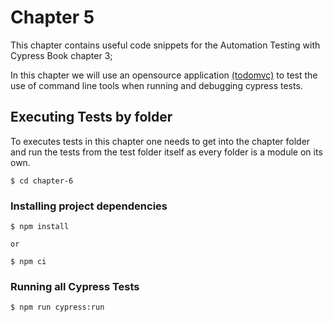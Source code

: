 # Chapter 5
This chapter contains useful code snippets for the Automation Testing with Cypress Book chapter 3; 

In this chapter we will use an opensource application [(todomvc)](http://todomvc.com/examples/react/#/) to test the use of command line tools when running and debugging cypress tests.


## Executing Tests by folder
To executes tests in this chapter one needs to get into the chapter folder and run the tests from the test folder itself as every folder is a module on its own. 

```
$ cd chapter-6
```

### Installing project dependencies
```
$ npm install

or 

$ npm ci

```

### Running all Cypress Tests
```
$ npm run cypress:run
```

